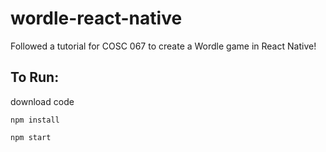 # wordle-react-native
Followed a tutorial for COSC 067 to create a Wordle game in React Native!

## To Run:
download code

`npm install`

`npm start`
